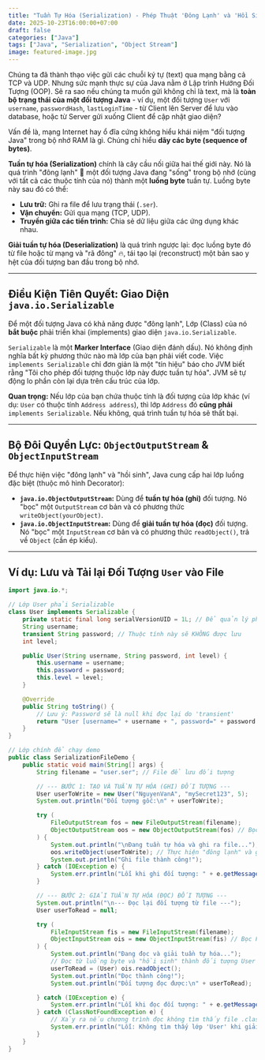 ```yaml
---
title: "Tuần Tự Hóa (Serialization) - Phép Thuật 'Đông Lạnh' và 'Hồi Sinh' Đối Tượng Java"
date: 2025-10-23T16:00:00+07:00
draft: false
categories: ["Java"]
tags: ["Java", "Serialization", "Object Stream"]
image: featured-image.jpg
---
```


Chúng ta đã thành thạo việc gửi các chuỗi ký tự (text) qua mạng bằng cả TCP và UDP. Nhưng sức mạnh thực sự của Java nằm ở Lập trình Hướng Đối Tượng (OOP). Sẽ ra sao nếu chúng ta muốn gửi không chỉ là text, mà là **toàn bộ trạng thái của một đối tượng Java** - ví dụ, một đối tượng `User` với `username`, `passwordHash`, `lastLoginTime` - từ Client lên Server để lưu vào database, hoặc từ Server gửi xuống Client để cập nhật giao diện?

Vấn đề là, mạng Internet hay ổ đĩa cứng không hiểu khái niệm "đối tượng Java" trong bộ nhớ RAM là gì. Chúng chỉ hiểu **dãy các byte (sequence of bytes)**.

**Tuần tự hóa (Serialization)** chính là cây cầu nối giữa hai thế giới này. Nó là quá trình "đông lạnh" 🥶 một đối tượng Java đang "sống" trong bộ nhớ (cùng với tất cả các thuộc tính của nó) thành một **luồng byte** tuần tự. Luồng byte này sau đó có thể:
* **Lưu trữ:** Ghi ra file để lưu trạng thái (`.ser`).
* **Vận chuyển:** Gửi qua mạng (TCP, UDP).
* **Truyền giữa các tiến trình:** Chia sẻ dữ liệu giữa các ứng dụng khác nhau.

**Giải tuần tự hóa (Deserialization)** là quá trình ngược lại: đọc luồng byte đó từ file hoặc từ mạng và "rã đông" 🔥, tái tạo lại (reconstruct) một bản sao y hệt của đối tượng ban đầu trong bộ nhớ.

---

## Điều Kiện Tiên Quyết: Giao Diện `java.io.Serializable`

Để một đối tượng Java có khả năng được "đông lạnh", Lớp (Class) của nó **bắt buộc** phải triển khai (implements) giao diện `java.io.Serializable`.

`Serializable` là một **Marker Interface** (Giao diện đánh dấu). Nó không định nghĩa bất kỳ phương thức nào mà lớp của bạn phải viết code. Việc `implements Serializable` chỉ đơn giản là một "tín hiệu" báo cho JVM biết rằng "Tôi cho phép đối tượng thuộc lớp này được tuần tự hóa". JVM sẽ tự động lo phần còn lại dựa trên cấu trúc của lớp.

**Quan trọng:** Nếu lớp của bạn chứa thuộc tính là đối tượng của lớp khác (ví dụ: `User` có thuộc tính `Address address`), thì lớp `Address` đó **cũng phải** `implements Serializable`. Nếu không, quá trình tuần tự hóa sẽ thất bại.

---

## Bộ Đôi Quyền Lực: `ObjectOutputStream` & `ObjectInputStream`

Để thực hiện việc "đông lạnh" và "hồi sinh", Java cung cấp hai lớp luồng đặc biệt (thuộc mô hình Decorator):

* **`java.io.ObjectOutputStream`:** Dùng để **tuần tự hóa (ghi)** đối tượng. Nó "bọc" một `OutputStream` cơ bản và có phương thức `writeObject(yourObject)`.
* **`java.io.ObjectInputStream`:** Dùng để **giải tuần tự hóa (đọc)** đối tượng. Nó "bọc" một `InputStream` cơ bản và có phương thức `readObject()`, trả về `Object` (cần ép kiểu).

---

## Ví dụ: Lưu và Tải lại Đối Tượng `User` vào File

```java
import java.io.*;

// Lớp User phải Serializable
class User implements Serializable {
    private static final long serialVersionUID = 1L; // Để quản lý phiên bản
    String username;
    transient String password; // Thuộc tính này sẽ KHÔNG được lưu
    int level;

    public User(String username, String password, int level) {
        this.username = username;
        this.password = password;
        this.level = level;
    }

    @Override
    public String toString() {
        // Lưu ý: Password sẽ là null khi đọc lại do 'transient'
        return "User [username=" + username + ", password=" + password + ", level=" + level + "]";
    }
}

// Lớp chính để chạy demo
public class SerializationFileDemo {
    public static void main(String[] args) {
        String filename = "user.ser"; // File để lưu đối tượng

        // --- BƯỚC 1: TẠO VÀ TUẦN TỰ HÓA (GHI) ĐỐI TƯỢNG ---
        User userToWrite = new User("NguyenVanA", "mySecret123", 5);
        System.out.println("Đối tượng gốc:\n" + userToWrite);

        try (
            FileOutputStream fos = new FileOutputStream(filename);
            ObjectOutputStream oos = new ObjectOutputStream(fos) // Bọc FileOutputStream
        ) {
            System.out.println("\nĐang tuần tự hóa và ghi ra file...");
            oos.writeObject(userToWrite); // Thực hiện "đông lạnh" và ghi
            System.out.println("Ghi file thành công!");
        } catch (IOException e) {
            System.err.println("Lỗi khi ghi đối tượng: " + e.getMessage());
        }

        // --- BƯỚC 2: GIẢI TUẦN TỰ HÓA (ĐỌC) ĐỐI TƯỢNG ---
        System.out.println("\n--- Đọc lại đối tượng từ file ---");
        User userToRead = null;

        try (
            FileInputStream fis = new FileInputStream(filename);
            ObjectInputStream ois = new ObjectInputStream(fis) // Bọc FileInputStream
        ) {
            System.out.println("Đang đọc và giải tuần tự hóa...");
            // Đọc từ luồng byte và "hồi sinh" thành đối tượng User
            userToRead = (User) ois.readObject(); 
            System.out.println("Đọc thành công!");
            System.out.println("Đối tượng đọc được:\n" + userToRead);

        } catch (IOException e) {
            System.err.println("Lỗi khi đọc đối tượng: " + e.getMessage());
        } catch (ClassNotFoundException e) {
            // Xảy ra nếu chương trình đọc không tìm thấy file .class của lớp User
            System.err.println("Lỗi: Không tìm thấy lớp 'User' khi giải tuần tự hóa.");
        }
    }
}